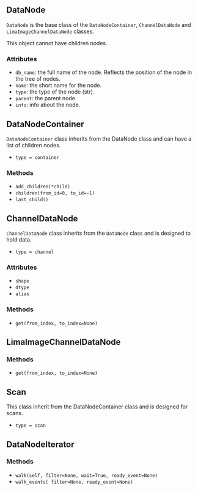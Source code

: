 ## DataNode
`DataNode` is the base class of the `DataNodeContainer`, `ChannelDataNode` and
`LimaImageChannelDataNode` classes.

This object cannot have children nodes.

### Attributes

* `db_name`: the full name of the node. Reflects the position of the node in the tree of nodes.
* `name`: the short name for the node.
* `type`: the type of the node (str).
* `parent`: the parent node.
* `info`: info about the node.



## DataNodeContainer
`DataNodeContainer` class inherits from the DataNode class and can have a list
of children nodes.

* `type = container`

### Methods
* `add_children(*child)`
* `children(from_id=0, to_id=-1)`
* `last_child()`



## ChannelDataNode
`ChannelDataNode` class inherits from the `DataNode` class and is designed to
hold data.

* `type = channel`

### Attributes

* `shape`
* `dtype`
* `alias`

### Methods

* `get(from_index, to_index=None)`



## LimaImageChannelDataNode

### Methods

* `get(from_index, to_index=None)`



## Scan

This class inherit from the DataNodeContainer class and is designed for scans.

* `type = scan`



## DataNodeIterator

### Methods

* `walk(self, filter=None, wait=True, ready_event=None)`
* `walk_events( filter=None, ready_event=None)`

